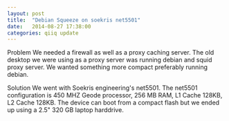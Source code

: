 ```yaml
---
layout: post
title:  "Debian Squeeze on soekris net5501"
date:   2014-08-27 17:38:00
categories: qiiq update
---
```

Problem	
We needed a firewall as well as a proxy caching server. The old desktop we were using as a proxy server was running debian and
squid proxy server. We wanted something more compact preferably running debian.  

Solution
We went with Soekris engineering's net5501. The net5501 configuration is 450 MHZ Geode processor, 256 MB RAM, L1 Cache 128KB, 
L2 Cache 128KB. The device can boot from a compact flash but we ended up using a 2.5" 320 GB laptop harddrive.  
